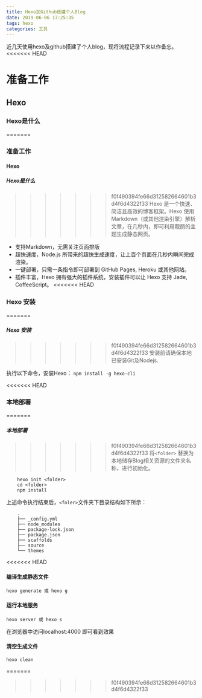 ```yaml
---
title: Hexo加Github搭建个人Blog
date: 2019-06-06 17:25:35
tags: hexo
categories: 工具
---
```


近几天使用hexo及github搭建了个人blog，现将流程记录下来以作备忘。
<<<<<<< HEAD
# 准备工作
  ## Hexo
  ### Hexo是什么 
=======
### 准备工作
  #### Hexo
  ##### Hexo是什么 
>>>>>>> f0f490394fe66d312582664601b3d4f6d4322f33
  Hexo 是一个快速、简洁且高效的博客框架。Hexo 使用 Markdown（或其他渲染引擎）解析文章，在几秒内，即可利用靓丽的主题生成静态网页。
  - 支持Markdown，无需关注页面排版
  - 超快速度，Node.js 所带来的超快生成速度，让上百个页面在几秒内瞬间完成渲染。
  - 一键部署，只需一条指令即可部署到 GitHub Pages, Heroku 或其他网站。
  - 插件丰富，Hexo 拥有强大的插件系统，安装插件可以让 Hexo 支持 Jade, CoffeeScript。
<<<<<<< HEAD
### Hexo 安装
=======
##### Hexo 安装
>>>>>>> f0f490394fe66d312582664601b3d4f6d4322f33
  安装前请确保本地已安装Git及Nodejs.

  执行以下命令，安装Hexo：
  `npm install -g hexo-cli`

<<<<<<< HEAD
### 本地部署
=======
##### 本地部署
>>>>>>> f0f490394fe66d312582664601b3d4f6d4322f33
将`<folder>` 替换为本地储存Blog相关资源的文件夹名称，进行初始化。
``` 
    hexo init <folder>
    cd <folder>
    npm install
```
上述命令执行结束后，`<foler>`文件夹下目录结构如下所示：
```
    .
    ├── _config.yml
    ├── node_modules
    ├── package-lock.json
    ├── package.json
    ├── scaffolds
    ├── source
    └── themes
```
<<<<<<< HEAD
#### 编译生成静态文件
```
hexo generate 或 hexo g
```

#### 运行本地服务
```
hexo server 或 hexo s
```
 在浏览器中访问localhost:4000 即可看到效果

 #### 清空生成文件
 ```
 hexo clean
 ```
=======
>>>>>>> f0f490394fe66d312582664601b3d4f6d4322f33




